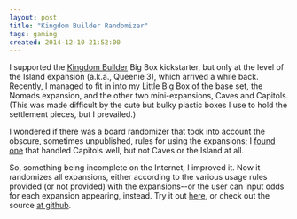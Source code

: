 ```yaml
---
layout: post
title: "Kingdom Builder Randomizer"
tags: gaming
created: 2014-12-10 21:52:00
---
```

I supported the [Kingdom Builder](http://en.wikipedia.org/wiki/Kingdom_Builder) Big Box kickstarter, but only at the level of the Island expansion (a.k.a., Queenie 3), which arrived a while back.  Recently, I managed to fit in into my Little Big Box of the base set, the Nomads expansion, and the other two mini-expansions, Caves and Capitols.  (This was made difficult by the cute but bulky plastic boxes I use to hold the settlement pieces, but I prevailed.)

I wondered if there was a board randomizer that took into account the obscure, sometimes unpublished, rules for using the expansions; I [found one](http://boardgamegeek.com/thread/839074/free-javascript-kingdom-builder-setup-randomizer) that handled Capitols well, but not Caves or the Island at all.

So, something being incomplete on the Internet, I improved it.  Now it randomizes all expansions, either according to the various usage rules provided (or not provided) with the expansions--or the user can input odds for each expansion appearing, instead.  Try it out [here](/tools/kb/randomizer.html), or check out the source [at github](https://github.com/mcdemarco/kingdom-builder-randomizer).




